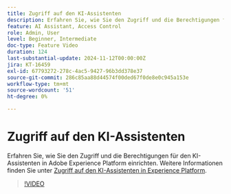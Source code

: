 ```yaml
---
title: Zugriff auf den KI-Assistenten
description: Erfahren Sie, wie Sie den Zugriff und die Berechtigungen für den KI-Assistenten in Adobe Experience Platform einrichten.
feature: AI Assistant, Access Control
role: Admin, User
level: Beginner, Intermediate
doc-type: Feature Video
duration: 124
last-substantial-update: 2024-11-12T00:00:00Z
jira: KT-16459
exl-id: 67793272-278c-4ac5-9427-96b3dd378e37
source-git-commit: 286c85aa88d44574f00ded67f0de8e0c945a153e
workflow-type: tm+mt
source-wordcount: '51'
ht-degree: 0%

---
```


# Zugriff auf den KI-Assistenten

Erfahren Sie, wie Sie den Zugriff und die Berechtigungen für den KI-Assistenten in Adobe Experience Platform einrichten. Weitere Informationen finden Sie unter [Zugriff auf den KI-Assistenten in Experience Platform](https://experienceleague.adobe.com/de/docs/experience-platform/ai-assistant/access).

>[!VIDEO](https://video.tv.adobe.com/v/3436470/?learn=on&enablevpops)
